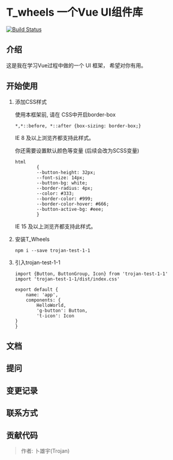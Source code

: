 # T_wheels 一个Vue UI组件库

[![Build Status](https://travis-ci.org/Trojan0523/T_wheels_test.svg?branch=master)](https://travis-ci.org/Trojan0523/T_wheels_test)

## 介绍
这是我在学习Vue过程中做的一个 UI 框架， 希望对你有用。
## 开始使用

1. 添加CSS样式

    使用本框架前, 请在 CSS中开启border-box
    
    ```
    *,*::before, *::after {box-sizing: border-box;}
    ```
    IE 8 及以上浏览齐都支持此样式。 
    
    你还需要设置默认颜色等变量 (后续会改为SCSS变量)
    
    ```
    html 
            {
            --button-height: 32px;
            --font-size: 14px;
            --button-bg: white;
            --border-radius: 4px;
            --color: #333;
            --border-color: #999;
            --border-color-hover: #666;
            --button-active-bg: #eee;
            }
    
    ```
    IE 15 及以上浏览齐都支持此样式。 

2. 安装T_Wheels
    ```
   npm i --save trojan-test-1-1
   ```
3. 引入trojan-test-1-1
    ```
    import {Button, ButtonGroup, Icon} from 'trojan-test-1-1'
    import 'trojan-test-1-1/dist/index.css'
   
    export default {
        name: 'app',
        components: {
            HelloWorld,
            'g-button': Button,
            't-icon': Icon
   }
   }
    ```

## 文档

## 提问

## 变更记录

## 联系方式

## 贡献代码
> 作者: 卜雄宇(Trojan)

